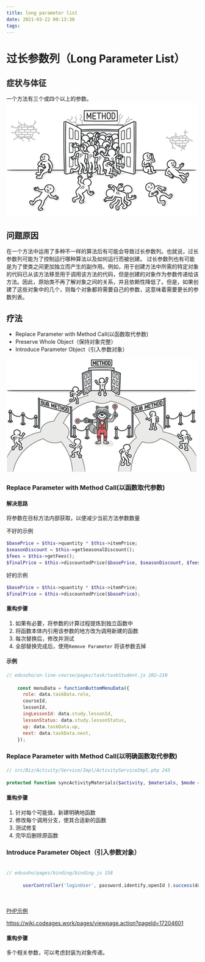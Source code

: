 ```yaml
---
title: long parameter list
date: 2021-03-22 00:13:30
tags:
---
```


# 过长参数列（Long Parameter List）

## 症状与体征
一个方法有三个或四个以上的参数。
![](media/16259336630133.jpg)



## 问题原因

在一个方法中运用了多种不一样的算法后有可能会导致过长参数列。也就说，过长参数列可能为了控制运行哪种算法以及如何运行而被创建。
过长参数列也有可能是为了使类之间更加独立而产生的副作用。例如，用于创建方法中所需的特定对象的代码已从该方法移至用于调用该方法的代码，但是创建的对象作为参数传递给该方法。因此，原始类不再了解对象之间的关系，并且依赖性降低了。但是，如果创建了这些对象中的几个，则每个对象都将需要自己的参数，这意味着需要更长的参数列表。

## 疗法

* Replace Parameter with Method Call(以函数取代参数)
* Preserve Whole Object（保持对象完整）
* Introduce Parameter Object（引入参数对象）

![](media/16259336915656.jpg)


### Replace Parameter with Method Call(以函数取代参数)

#### 解决思路
将参数在目标方法内部获取，以便减少当前方法参数数量

不好的示例
```php
$basePrice = $this->quantity * $this->itemPrice;
$seasonDiscount = $this->getSeasonalDiscount();
$fees = $this->getFees();
$finalPrice = $this->discountedPrice($basePrice, $seasonDiscount, $fees);
```

好的示例
```php
$basePrice = $this->quantity * $this->itemPrice;
$finalPrice = $this->discountedPrice($basePrice);
```



#### 重构步骤

1. 如果有必要，将参数的计算过程提炼到独立函数中
2. 将函数本体内引用该参数的地方改为调用新建的函数
3. 每次替换后，修改并测试
4. 全部替换完成后，使用`Remove Parameter` 将该参数去掉


#### 示例

```javascript
// edusoho/on-line-course/pages/task/taskStudent.js 202~210

    const menuData = functionButtomMenuData({
      role: data.taskData.role,
      courseId,
      lessonId,
      ingLessonId: data.study.lessonId,
      lessonStatus: data.study.lessonStatus,
      up: data.taskData.up,
      next: data.taskData.next,
    });
```


### Replace Parameter with Method Call(以明确函数取代参数)

```php
// src/Biz/Activity/Service/Impl/ActivityServiceImpl.php 243

protected function syncActivityMaterials($activity, $materials, $mode = 'create')

```

#### 重构步骤

1. 针对每个可能值，新建明确地函数
2. 修改每个调用分支，使其合适新的函数
3. 测试修复
4. 完毕后删除原函数

### Introduce Parameter Object（引入参数对象）

```javascript

// edusoho/pages/binding/binding.js 158

      userController('loginUser', password,identify,openId ).success(data=> {
      
      


```
[PHP示例](http://coding.codeages.work/edusoho/edusoho/-/blob/release/8.1.10/src/Biz/User/Service/Impl/UserServiceImpl.php)

https://wiki.codeages.work/pages/viewpage.action?pageId=17204601

#### 重构步骤

多个相关参数，可以考虑封装为对象传递。


